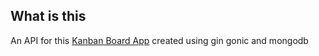## What is this

An API for this [Kanban Board App]("https://github.com/Rangga-PR/kanban-board") created using gin gonic and mongodb 